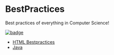 # BestPractices
Best practices of everything in Computer Science! 

[![badge](https://img.shields.io/badge/BestPractices-v.0.0.1-red.svg)](https://github.com/vicky002/BestPractices)


- [HTML Bestpractices](https://github.com/vicky002/BestPractices/blob/master/HTML.md)
- [Java](https://github.com/vicky002/BestPractices/blob/master/Java/main.md)
